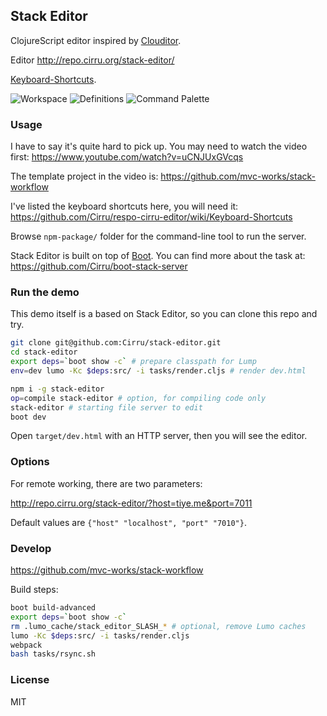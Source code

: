
Stack Editor
----

ClojureScript editor inspired by [Clouditor](https://github.com/Cirru/clouditor/).

Editor http://repo.cirru.org/stack-editor/

[Keyboard-Shortcuts](https://github.com/Cirru/stack-editor/wiki/Keyboard-Shortcuts).

![Workspace](https://pbs.twimg.com/media/Cw0tNoCUAAAgJLe.png:large)
![Definitions](https://pbs.twimg.com/media/Cw0tPbHVQAIGIt0.png:large)
![Command Palette](https://pbs.twimg.com/media/Cp50MD6WcAEXq0B.png:large)

### Usage

I have to say it's quite hard to pick up. You may need to watch the video first:
https://www.youtube.com/watch?v=uCNJUxGVcqs

The template project in the video is: https://github.com/mvc-works/stack-workflow

I've listed the keyboard shortcuts here, you will need it:
https://github.com/Cirru/respo-cirru-editor/wiki/Keyboard-Shortcuts

Browse `npm-package/` folder for the command-line tool to run the server.

Stack Editor is built on top of [Boot](http://boot-clj.com).
You can find more about the task at: https://github.com/Cirru/boot-stack-server

### Run the demo

This demo itself is a based on Stack Editor, so you can clone this repo and try.

```bash
git clone git@github.com:Cirru/stack-editor.git
cd stack-editor
export deps=`boot show -c` # prepare classpath for Lump
env=dev lumo -Kc $deps:src/ -i tasks/render.cljs # render dev.html

npm i -g stack-editor
op=compile stack-editor # option, for compiling code only
stack-editor # starting file server to edit
boot dev
```

Open `target/dev.html` with an HTTP server, then you will see the editor.

### Options

For remote working, there are two parameters:

http://repo.cirru.org/stack-editor/?host=tiye.me&port=7011

Default values are `{"host" "localhost", "port" "7010"}`.

### Develop

https://github.com/mvc-works/stack-workflow

Build steps:

```bash
boot build-advanced
export deps=`boot show -c`
rm .lumo_cache/stack_editor_SLASH_* # optional, remove Lumo caches
lumo -Kc $deps:src/ -i tasks/render.cljs
webpack
bash tasks/rsync.sh
```

### License

MIT
